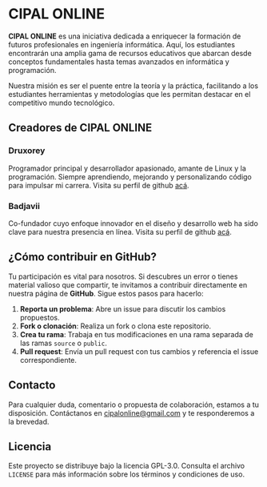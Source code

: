 # CIPAL ONLINE

**CIPAL ONLINE** es una iniciativa dedicada a enriquecer la formación de futuros profesionales en ingeniería informática. Aquí, los estudiantes encontrarán una amplia gama de recursos educativos que abarcan desde conceptos fundamentales hasta temas avanzados en informática y programación.

Nuestra misión es ser el puente entre la teoría y la práctica, facilitando a los estudiantes herramientas y metodologías que les permitan destacar en el competitivo mundo tecnológico.

## Creadores de CIPAL ONLINE

### Druxorey
Programador principal y desarrollador apasionado, amante de Linux y la programación. Siempre aprendiendo, mejorando y personalizando código para impulsar mi carrera. Visita su perfil de github [acá](https://github.com/druxorey/).
### Badjavii
Co-fundador cuyo enfoque innovador en el diseño y desarrollo web ha sido clave para nuestra presencia en línea. Visita su perfil de github [acá](https://github.com/Badjavii).

## ¿Cómo contribuir en GitHub?
Tu participación es vital para nosotros. Si descubres un error o tienes material valioso que compartir, te invitamos a contribuir directamente en nuestra página de **GitHub**. Sigue estos pasos para hacerlo:

1. **Reporta un problema**: Abre un issue para discutir los cambios propuestos.
2. **Fork o clonación**: Realiza un fork o clona este repositorio.
3. **Crea tu rama**: Trabaja en tus modificaciones en una rama separada de las ramas `source` o `public`.
4. **Pull request**: Envía un pull request con tus cambios y referencia el issue correspondiente.
   
## Contacto
Para cualquier duda, comentario o propuesta de colaboración, estamos a tu disposición. Contáctanos en [cipalonline@gmail.com](mailto:cipalonline@gmail.com) y te responderemos a la brevedad.

## Licencia
Este proyecto se distribuye bajo la licencia GPL-3.0. Consulta el archivo `LICENSE` para más información sobre los términos y condiciones de uso.